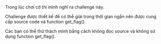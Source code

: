 Trong lúc chơi cờ thì mình nghĩ ra challenge này.

Challenge được thiết kế để có thể giải trong thời gian ngắn nên được cung cấp source code và function get_flag().

Các bạn có thể thử thách mình bằng cách không đọc source và không sử dụng function get_flag().
